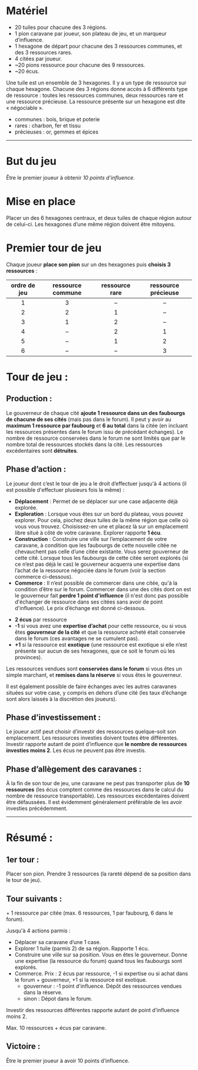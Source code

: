 # Matériel

 - 20 tuiles pour chacune des 3 régions.
 - 1 pion caravane par joueur, son plateau de jeu, et un marqueur d’influence.
 - 1 hexagone de départ pour chacune des 3 ressources communes, et des 3 ressources rares.
 - 4 citées par joueur.
 - ~20 pions ressource pour chacune des 9 ressources.
 - ~20 écus.

Une tuile est un ensemble de 3 hexagones. Il y a un type de ressource sur chaque hexagone. Chacune des 3 régions donne accès à 6 différents type de ressource : toutes les ressources communes, deux ressources rare et une ressource précieuse. La ressource présente sur un hexagone est dite « négociable ».

 - communes : bois, brique et poterie
 - rares : charbon, fer et tissu
 - précieuses : or, gemmes et épices
 
---

# But du jeu

Être le premier joueur à obtenir *10 points d’influence*.

# Mise en place

Placer un des 6 hexagones centraux, et deux tuiles de chaque région autour de celui-ci. Les hexagones d’une même région doivent être mitoyens.

# Premier tour de jeu

Chaque joueur **place son pion** sur un des hexagones puis **choisis 3 ressources** :
 
| ordre de jeu | ressource commune | ressource rare | ressource précieuse |
|:------------:|:-----------------:|:--------------:|:-------------------:|
| 1 | 3 | – | – |
| 2 | 2 | 1 | – |
| 3 | 1 | 2 | – |
| 4 | – | 2 | 1 |
| 5 | – | 1 | 2 |
| 6 | – | – | 3 |

# Tour de jeu :

## Production :

Le gouverneur de chaque cité **ajoute 1 ressource dans un des faubourgs de chacune de ses cités** (mais pas dans le forum). Il peut y avoir au **maximum 1 ressource par faubourg** et **6 au total** dans la citée (en incluant les ressources présentes dans le forum issu de précédant échanges). Le nombre de ressource conservées dans le forum ne sont limités que par le nombre total de ressources stockés dans la cité. Les ressources excédentaires sont **détruites**.

## Phase d’action :

Le joueur dont c’est le tour de jeu a le droit d’effectuer jusqu'à 4 actions (il est possible d'effectuer plusieurs fois la même) :

- **Déplacement** : Permet de se déplacer sur une case adjacente déjà explorée.
- **Exploration** : Lorsque vous êtes sur un bord du plateau, vous pouvez explorer. Pour cela, piochez deux tuiles de la même région que celle où vous vous trouvez. Choisissez-en une et placez là sur un emplacement libre situé à côté de votre caravane. Explorer rapporte **1 écu**.
 - **Construction** : Construire une ville sur l’emplacement de votre caravane, à condition que les faubourgs de cette nouvelle citée ne chevauchent pas celle d’une citée existante. Vous serez gouverneur de cette cité. Lorsque tous les faubourgs de cette citée seront explorés (si ce n’est pas déjà le cas) le gouverneur acquerra une expertise dans l’achat de la ressource négociée dans le forum (voir la section commerce ci-dessous).
 - **Commerce** : Il n’est possible de commercer dans une citée, qu'à la condition d’être sur le forum. Commercer dans une des cités dont on est le gouverneur fait **perdre 1 point d'influence** (il n'est donc pas possible d'échanger de ressource dans ses citées sans avoir de point d'influence). Le prix d’échange est donné ci-dessous.

 * **2 écus** par ressource
 * **-1** si vous avez une **expertise d’achat** pour cette ressource, ou si vous êtes **gouverneur de la cité** et que la ressource acheté était conservée dans le forum (ces avantages ne se cumulent pas).
 * **+1** si la ressource est **exotique** (une ressource est exotique si elle n’est présente sur aucun de ses hexagones, que ce soit le forum où les provinces).
 
 Les ressources vendues sont **conservées dans le forum** si vous êtes un simple marchant, et **remises dans la réserve** si vous êtes le gouverneur.
 
 Il est également possible de faire échanges avec les autres caravanes situées sur votre case, y compris en dehors d’une cité (les taux d’échange sont alors laissés à la discrétion des joueurs).
 
## Phase d’investissement :

Le joueur actif peut choisir d’investir des ressources quelque-soit son emplacement. Les ressources investies doivent toutes être différentes. Investir rapporte autant de point d’influence que **le nombre de ressources investies moins 2**. Les écus ne peuvent pas être investis.

## Phase d’allègement des caravanes :

À la fin de son tour de jeu, une caravane ne peut pas transporter plus de **10 ressources** (les écus comptent comme des ressources dans le calcul du nombre de ressource transportable). Les ressources excédentaires doivent être défaussées. Il est évidemment généralement préférable de les avoir investies précédemment.

---

# Résumé :

## 1er tour :

Placer son pion. Prendre 3 ressources (la rareté dépend de sa position dans le tour de jeu).

## Tour suivants :

\+ 1 ressource par citée (max. 6 ressources, 1 par faubourg, 6 dans le forum).

Jusqu'à 4 actions parmis :

* Déplacer sa caravane d’une 1 case.
* Explorer 1 tuile (parmis 2) de sa région. Rapporte 1 écu.
* Construire une ville sur sa position. Vous en êtes le gouverneur. Donne une expertise (la ressource du forum) quand tous les faubourgs sont explorés.
* Commerce. Prix : 2 écus par ressource, -1 si expertise ou si achat dans le forum + gouverneur, +1 si la ressource est exotique.
  - gouverneur : -1 point d'influence. Dépôt des ressources vendues dans la réserve.
  - sinon : Dépot dans le forum.

Investir des ressources différentes rapporte autant de point d’influence moins 2.

Max. 10 ressources + écus par caravane.

## Victoire :

Être le premier joueur à avoir 10 points d’influence.
